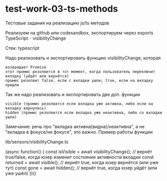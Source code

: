 # test-work-03-ts-methods
Тестовые задания на реализацию js/ts методов

Реализуем на github или codesandbox, экспортируем через exports
TypeScript - visibilityChange

Стек: typescript

Надо реализовать и экспортировать функцию visibilityChange, которая

    возвращает Promise
    этот промис резолвится в тот момент, когда пользователь переключит вкладку (уйдёт или вернётся)
    промис резолвит false, если с вкладки ушли; true, если на вкладку пришли

Так же надо реализовать и экспортировать две доп. функции

    visible (промис резолвится если вкладка уже активна, либо если на вкладку вернулись)
    hidden (промис резолвится если вкладка уже неактивна, либо со вкладки ушли)

Замечание: речь про "вкладка активна(видна)/неактивна", а не "вкладка в фокусе/не фокусе", это важно.
Пример работы функции

lib/sensors/visibilityChange.ts

(async function() {
  const isVisible = await visibilityChange(); // вернёт true/false, когда юзер изменит состояние активности вкладки
  const returned = await visible(); // вернёт true, когда юзер вернётся (или уже тут)
  const gone = await hidden(); // вернёт true, когда юзер уйдёт (или уже ушёл)
})()
